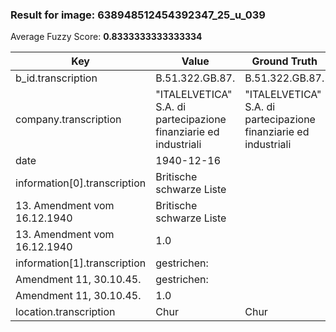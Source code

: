 ### Result for image: 638948512454392347_25_u_039
Average Fuzzy Score: **0.8333333333333334**
<small>

| Key | Value | Ground Truth | Score |
| --- | --- | --- | --- |
| b_id.transcription | B.51.322.GB.87. | B.51.322.GB.87. | 1.0 |
| company.transcription | "ITALELVETICA" S.A. di partecipazione finanziarie ed industriali | "ITALELVETICA" S.A. di partecipazione finanziarie ed industriali | 1.0 |
| date | 1940-12-16 |  | 0.0 |
| information[0].transcription | Britische schwarze Liste
13. Amendment vom 16.12.1940 | Britische schwarze Liste
13. Amendment vom 16.12.1940 | 1.0 |
| information[1].transcription | gestrichen:
Amendment 11, 30.10.45. | gestrichen:
Amendment 11, 30.10.45. | 1.0 |
| location.transcription | Chur | Chur | 1.0 |

</small>
